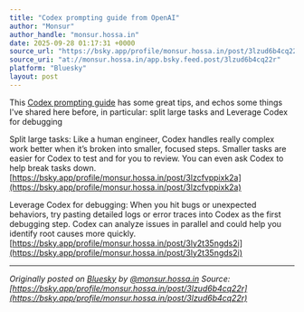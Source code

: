 ```yaml
---
title: "Codex prompting guide from OpenAI"
author: "Monsur"
author_handle: "monsur.hossa.in"
date: 2025-09-28 01:17:31 +0000
source_url: "https://bsky.app/profile/monsur.hossa.in/post/3lzud6b4cq22r"
source_uri: "at://monsur.hossa.in/app.bsky.feed.post/3lzud6b4cq22r"
platform: "Bluesky"
layout: post
---
```


This [Codex prompting guide](https://developers.openai.com/codex/prompting) has some great tips, and echos some things I've shared here before, in particular: split large tasks and Leverage Codex for debugging

Split large tasks: Like a human engineer, Codex handles really complex work better when it’s broken into smaller, focused steps. Smaller tasks are easier for Codex to test and for you to review. You can even ask Codex to help break tasks down. [https://bsky.app/profile/monsur.hossa.in/post/3lzcfvppixk2a](https://bsky.app/profile/monsur.hossa.in/post/3lzcfvppixk2a)

Leverage Codex for debugging: When you hit bugs or unexpected behaviors, try pasting detailed logs or error traces into Codex as the first debugging step. Codex can analyze issues in parallel and could help you identify root causes more quickly. [https://bsky.app/profile/monsur.hossa.in/post/3ly2t35ngds2i](https://bsky.app/profile/monsur.hossa.in/post/3ly2t35ngds2i)

<!--more-->

---

*Originally posted on [Bluesky](https://bsky.app/profile/monsur.hossa.in/post/3lzud6b4cq22r) by [@monsur.hossa.in](https://bsky.app/profile/monsur.hossa.in)*
*Source: [https://bsky.app/profile/monsur.hossa.in/post/3lzud6b4cq22r](https://bsky.app/profile/monsur.hossa.in/post/3lzud6b4cq22r)*
